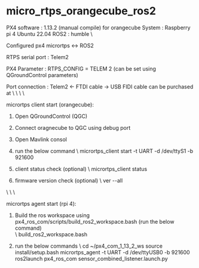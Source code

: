 # micro_rtps_orangecube_ros2
PX4 software : 1.13.2 (manual compile) for orangecube
System : Raspberry pi 4 Ubuntu 22.04
ROS2 : humble
\\

Configured px4 micrortps <-> ROS2

RTPS serial port : Telem2

PX4 Parameter :  RTPS_CONFIG = TELEM 2 (can be set using QGroundControl parameters)

Port connection :  Telem2 <- FTDI cable -> USB
FIDI cable can be purchased at 
\\
\\
\\
\\

micrortps client start (orangecube):
1. Open QGroundControl (QGC)
2. Connect oragnecube to QGC using debug port
3. Open Mavlink consol
4. run the below command
\\
micrortps_client start -t UART -d /dev/ttyS1 -b 921600

5. client status check (optional)
\\
micrortps_client status


6. firmware version check (optional)
\\
ver --all


\\
\\
\\

micrortps agent start (rpi 4):
1. Build the ros workspace using px4_ros_com/scripts/build_ros2_workspace.bash (run the below command)   
\\
build_ros2_workspace.bash

2. run the below commands
\\
cd ~/px4_com_1_13_2_ws
source install/setup.bash
micrortps_agent -t UART -d /dev/ttyUSB0 -b 921600
ros2launch px4_ros_com sensor_combined_listener.launch.py
